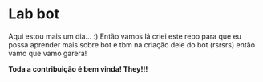 # Lab bot

<p>Aqui estou mais um dia... :) 
Então vamos lá criei este repo para que eu possa aprender mais sobre bot e tbm na criação dele do bot (rsrsrs) então vamo que vamo garera!</p>

<b>Toda a contribuição é bem vinda! They!!!</b>
